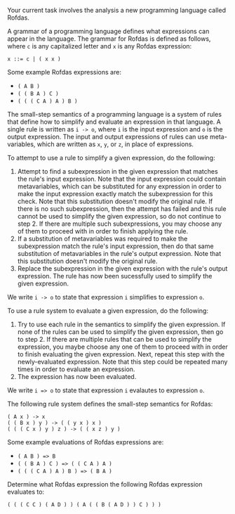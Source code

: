 Your current task involves the analysis a new programming language called Rofdas.

A grammar of a programming language defines what expressions can appear in the language.
The grammar for Rofdas is defined as follows, where `c` is any capitalized letter and `x` is any Rofdas expression:

```
x ::= c | ( x x )
```

Some example Rofdas expressions are:
- `( A B )`
- `( ( B A ) C )`
- `( ( ( C A ) A ) B )`

The small-step semantics of a programming language is a system of rules that define how to simplify and evaluate an expression in that language.
A single rule is written as `i -> o`, where `i` is the input expression and `o` is the output expression.
The input and output expressions of rules can use meta-variables, which are written as `x`, `y`, or `z`, in place of expressions.

To attempt to use a rule to simplify a given expression, do the following:
1. Attempt to find a subexpression in the given expression that matches the rule's input expression.
   Note that the input expression could contain metavariables, which can be substituted for any expression in order to make the input expression exactly match the subexpression for this check.
   Note that this substitution doesn't modify the original rule.
   If there is no such subexpression, then the attempt has failed and this rule cannot be used to simplify the given expression, so do not continue to step 2.
   If there are multiple such subexpressions, you may choose any of them to proceed with in order to finish applying the rule.
2. If a substitution of metavariables was required to make the subexpression match the rule's input expression, then do that same substitution of metavariables in the rule's output expression.
   Note that this substitution doesn't modify the original rule.
3. Replace the subexpression in the given expression with the rule's output expression.
   The rule has now been sucessfully used to simplify the given expression.

We write `i -> o` to state that expression `i` simplifies to expression `o`.

To use a rule system to evaluate a given expression, do the following:
1. Try to use each rule in the semantics to simplify the given expression.
   If none of the rules can be used to simplify the given expression, then go to step 2.
   If there are multiple rules that can be used to simplify the expression, you maybe choose any one of them to proceed with in order to finish evaluating the given expression.
   Next, repeat this step with the newly-evaluated expression.
   Note that this step could be repeated many times in order to evaluate an expression.
3. The expression has now been evaluated.

We write `i => o` to state that expression `i` evalautes to expression `o`.

The following rule system defines the small-step semantics for Rofdas:

```
( A x ) -> x
( ( B x ) y ) -> ( ( y x ) x )
( ( ( C x ) y ) z ) -> ( ( x z ) y )
```

Some example evaluations of Rofdas expressions are:
- `( A B ) => B`
- `( ( B A ) C ) => ( ( C A ) A )`
- `( ( ( C A ) A ) B ) => ( B A )`

Determine what Rofdas expression the following Rofdas expression evaluates to:

`( ( ( C C ) ( A D ) ) ( A ( ( B ( A D ) ) C ) ) )`